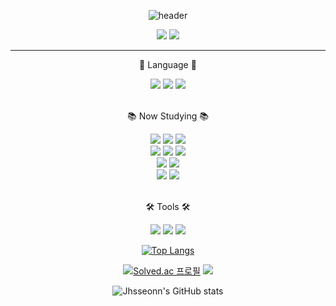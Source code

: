 <div align="center">

![header](https://capsule-render.vercel.app/api?type=transparent&height=150&section=header&text=%20JHSSEON%20&fontSize=50&fontColor=BE81F7&animation=fadeIn)
  
<a href="https://github.com/jhsseonn"><img src="https://img.shields.io/badge/Github-181717?style=flat-square&logo=Github&logoColor=white"/></a>
<a href="https://github.com/jhsseonn"><img src="https://img.shields.io/badge/Velog-20C997?style=flat-square&logo=Velog&logoColor=white"/></a>

</div>

---

<div align="center">
<p>💬 Language 💬</p>
<img src="https://img.shields.io/badge/Java-F80000?style=flat-square&logo=java&logoColor=white"/>
<img src="https://img.shields.io/badge/Python-3776AB?style=flat-square&logo=python&logoColor=white"/>
<img src="https://img.shields.io/badge/Linux-FCC624?style=flat-square&logo=linux&logoColor=black"/>
<br>
<br>
<p>📚 Now Studying 📚</p>
<img src="https://img.shields.io/badge/Spring-6DB33F?style=flat-square&logo=spring&logoColor=white"/>
<img src="https://img.shields.io/badge/SpringBoot-6DB33F?style=flat-square&logo=springboot&logoColor=white"/>
<img src="https://img.shields.io/badge/SpringSecurity-6DB33F?style=flat-square&logo=springsecurity&logoColor=white"/>
<br>
<img src="https://img.shields.io/badge/MySQL-4479A1?style=flat-square&logo=mysql&logoColor=white"/>
<img src="https://img.shields.io/badge/AmazonEC2-FF9900?style=flat-square&logo=amazonec2&logoColor=white"/>
<img src="https://img.shields.io/badge/AmazonS3-569A31?style=flat-square&logo=amazons3&logoColor=white"/>
<br>
<img src="https://img.shields.io/badge/Redis-FF4438?style=flat-square&logo=Redis&logoColor=white"/>
<img src="https://img.shields.io/badge/Docker-2496ED?style=flat-square&logo=docker&logoColor=white"/>
<br>
<img src="https://img.shields.io/badge/Grafana-F46800?style=flat-square&logo=grafana&logoColor=white"/>
<img src="https://img.shields.io/badge/Prometheus-E6522C?style=flat-square&logo=prometheus&logoColor=white"/> 
<br>
<br>
<p>🛠️ Tools 🛠️</p>
<img src="https://img.shields.io/badge/IntelliJ-000000?style=flat-square&logo=intellijidea&logoColor=white"/>
<img src="https://img.shields.io/badge/Notion-000000?style=flat-square&logo=notion&logoColor=white"/>
<img src="https://img.shields.io/badge/Slack-4A154B?style=flat-square&logo=slack&logoColor=white"/>
</div>

<div align="center">
  
  [![Top Langs](https://github-readme-stats.vercel.app/api/top-langs/?username=jhsseonn&layout=donut-vertical&hide=python,jupyter%20notebook)](https://github.com/jhsseonn/github-readme-stats)

</div>

<div align="center">

[![Solved.ac
프로필](http://mazassumnida.wtf/api/v2/generate_badge?boj=hosu0125)](https://solved.ac/hosu0125)
<img src="http://mazandi.herokuapp.com/api?handle=hosu0125&theme=warm"/>

![Jhsseonn's GitHub stats](https://github-readme-stats.vercel.app/api?username=jhsseonn&show_icons=true&theme=ambient_gradient)

</div>
